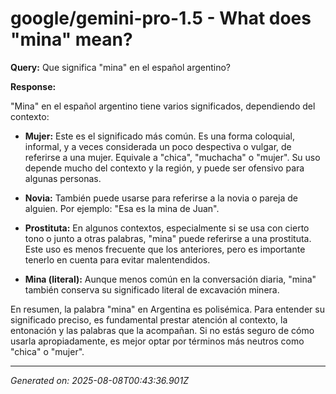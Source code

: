 # google/gemini-pro-1.5 - What does "mina" mean?

**Query:** Que significa "mina" en el español argentino?



**Response:**

"Mina" en el español argentino tiene varios significados, dependiendo del contexto:

* **Mujer:** Este es el significado más común.  Es una forma coloquial, informal, y a veces considerada un poco despectiva o vulgar, de referirse a una mujer.  Equivale a "chica", "muchacha" o "mujer".  Su uso depende mucho del contexto y la región, y puede ser ofensivo para algunas personas.

* **Novia:**  También puede usarse para referirse a la novia o pareja de alguien.  Por ejemplo: "Esa es la mina de Juan".

* **Prostituta:** En algunos contextos, especialmente si se usa con cierto tono o junto a otras palabras, "mina" puede referirse a una prostituta.  Este uso es menos frecuente que los anteriores, pero es importante tenerlo en cuenta para evitar malentendidos.

* **Mina (literal):**  Aunque menos común en la conversación diaria, "mina" también conserva su significado literal de excavación minera.

En resumen, la palabra "mina" en Argentina es polisémica.  Para entender su significado preciso, es fundamental prestar atención al contexto, la entonación y las palabras que la acompañan.  Si no estás seguro de cómo usarla apropiadamente, es mejor optar por términos más neutros como "chica" o "mujer".


---
*Generated on: 2025-08-08T00:43:36.901Z*
